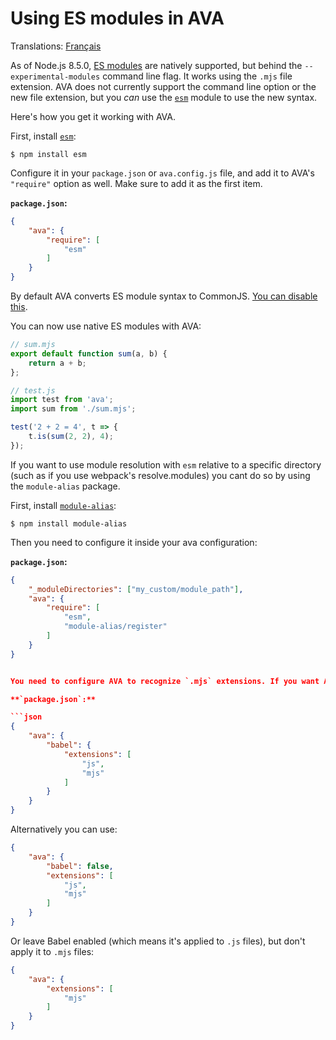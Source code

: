 # Using ES modules in AVA

Translations: [Français](https://github.com/avajs/ava-docs/blob/master/fr_FR/docs/recipes/es-modules.md)

As of Node.js 8.5.0, [ES modules](http://2ality.com/2017/09/native-esm-node.html) are natively supported, but behind the `--experimental-modules` command line flag. It works using the `.mjs` file extension. AVA does not currently support the command line option or the new file extension, but you *can* use the [`esm`](https://github.com/standard-things/esm) module to use the new syntax.

Here's how you get it working with AVA.

First, install [`esm`](https://github.com/standard-things/esm):

```
$ npm install esm
```

Configure it in your `package.json` or `ava.config.js` file, and add it to AVA's `"require"` option as well. Make sure to add it as the first item.

**`package.json`:**

```json
{
	"ava": {
		"require": [
			"esm"
		]
	}
}
```

By default AVA converts ES module syntax to CommonJS. [You can disable this](./babel.md#preserve-es-module-syntax).

You can now use native ES modules with AVA:

```js
// sum.mjs
export default function sum(a, b) {
	return a + b;
};
```

```js
// test.js
import test from 'ava';
import sum from './sum.mjs';

test('2 + 2 = 4', t => {
	t.is(sum(2, 2), 4);
});
```

If you want to use module resolution with `esm` relative to a specific directory (such as if you use webpack's resolve.modules) you cant do so by using the `module-alias` package.

First, install [`module-alias`](https://github.com/ilearnio/module-alias):

```
$ npm install module-alias
```

Then you need to configure it inside your ava configuration:

**`package.json`:**

```json
{
	"_moduleDirectories": ["my_custom/module_path"],
	"ava": {
		"require": [
			"esm",
			"module-alias/register"
		]
	}
}


You need to configure AVA to recognize `.mjs` extensions. If you want AVA to apply its Babel presets use the following.

**`package.json`:**

```json
{
	"ava": {
		"babel": {
			"extensions": [
				"js",
				"mjs"
			]
		}
	}
}
```

Alternatively you can use:

```json
{
	"ava": {
		"babel": false,
		"extensions": [
			"js",
			"mjs"
		]
	}
}
```

Or leave Babel enabled (which means it's applied to `.js` files), but don't apply it to `.mjs` files:

```json
{
	"ava": {
		"extensions": [
			"mjs"
		]
	}
}
```
